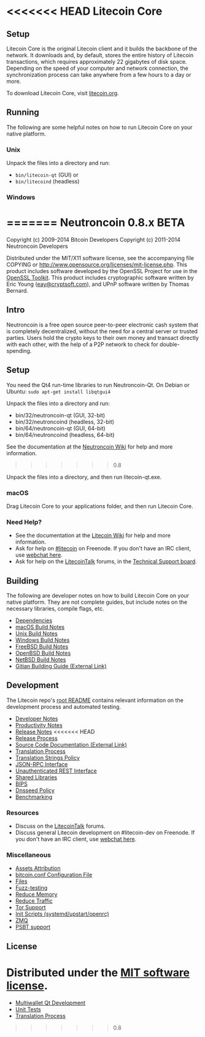 <<<<<<< HEAD
Litecoin Core
=============

Setup
---------------------
Litecoin Core is the original Litecoin client and it builds the backbone of the network. It downloads and, by default, stores the entire history of Litecoin transactions, which requires approximately 22 gigabytes of disk space. Depending on the speed of your computer and network connection, the synchronization process can take anywhere from a few hours to a day or more.

To download Litecoin Core, visit [litecoin.org](https://litecoin.org/).

Running
---------------------
The following are some helpful notes on how to run Litecoin Core on your native platform.

### Unix

Unpack the files into a directory and run:

- `bin/litecoin-qt` (GUI) or
- `bin/litecoind` (headless)

### Windows
=======
Neutroncoin 0.8.x BETA
====================

Copyright (c) 2009-2014 Bitcoin Developers
Copyright (c) 2011-2014 Neutroncoin Developers

Distributed under the MIT/X11 software license, see the accompanying
file COPYING or http://www.opensource.org/licenses/mit-license.php.
This product includes software developed by the OpenSSL Project for use in the [OpenSSL Toolkit](http://www.openssl.org/). This product includes
cryptographic software written by Eric Young ([eay@cryptsoft.com](mailto:eay@cryptsoft.com)), and UPnP software written by Thomas Bernard.


Intro
---------------------
Neutroncoin is a free open source peer-to-peer electronic cash system that is
completely decentralized, without the need for a central server or trusted
parties.  Users hold the crypto keys to their own money and transact directly
with each other, with the help of a P2P network to check for double-spending.


Setup
---------------------
You need the Qt4 run-time libraries to run Neutroncoin-Qt. On Debian or Ubuntu:
	`sudo apt-get install libqtgui4`

Unpack the files into a directory and run:

- bin/32/neutroncoin-qt (GUI, 32-bit)
- bin/32/neutroncoind (headless, 32-bit)
- bin/64/neutroncoin-qt (GUI, 64-bit)
- bin/64/neutroncoind (headless, 64-bit)

See the documentation at the [Neutroncoin Wiki](http://neutroncoin.info)
for help and more information.
>>>>>>> 0.8

Unpack the files into a directory, and then run litecoin-qt.exe.

### macOS

Drag Litecoin Core to your applications folder, and then run Litecoin Core.

### Need Help?

* See the documentation at the [Litecoin Wiki](https://litecoin.info/) for help and more information.
* Ask for help on [#litecoin](https://webchat.freenode.net/#litecoin) on Freenode. If you don't have an IRC client, use [webchat here](https://webchat.freenode.net/#litecoin).
* Ask for help on the [LitecoinTalk](https://litecointalk.io/) forums, in the [Technical Support board](https://litecointalk.io/c/technical-support).

Building
---------------------
The following are developer notes on how to build Litecoin Core on your native platform. They are not complete guides, but include notes on the necessary libraries, compile flags, etc.

- [Dependencies](dependencies.md)
- [macOS Build Notes](build-osx.md)
- [Unix Build Notes](build-unix.md)
- [Windows Build Notes](build-windows.md)
- [FreeBSD Build Notes](build-freebsd.md)
- [OpenBSD Build Notes](build-openbsd.md)
- [NetBSD Build Notes](build-netbsd.md)
- [Gitian Building Guide (External Link)](https://github.com/bitcoin-core/docs/blob/master/gitian-building.md)

Development
---------------------
The Litecoin repo's [root README](/README.md) contains relevant information on the development process and automated testing.

- [Developer Notes](developer-notes.md)
- [Productivity Notes](productivity.md)
- [Release Notes](release-notes.md)
<<<<<<< HEAD
- [Release Process](release-process.md)
- [Source Code Documentation (External Link)](https://doxygen.bitcoincore.org/)
- [Translation Process](translation_process.md)
- [Translation Strings Policy](translation_strings_policy.md)
- [JSON-RPC Interface](JSON-RPC-interface.md)
- [Unauthenticated REST Interface](REST-interface.md)
- [Shared Libraries](shared-libraries.md)
- [BIPS](bips.md)
- [Dnsseed Policy](dnsseed-policy.md)
- [Benchmarking](benchmarking.md)

### Resources
* Discuss on the [LitecoinTalk](https://litecointalk.io/) forums.
* Discuss general Litecoin development on #litecoin-dev on Freenode. If you don't have an IRC client, use [webchat here](https://webchat.freenode.net/#litecoin-dev).

### Miscellaneous
- [Assets Attribution](assets-attribution.md)
- [bitcoin.conf Configuration File](bitcoin-conf.md)
- [Files](files.md)
- [Fuzz-testing](fuzzing.md)
- [Reduce Memory](reduce-memory.md)
- [Reduce Traffic](reduce-traffic.md)
- [Tor Support](tor.md)
- [Init Scripts (systemd/upstart/openrc)](init.md)
- [ZMQ](zmq.md)
- [PSBT support](psbt.md)

License
---------------------
Distributed under the [MIT software license](/COPYING).
=======
- [Multiwallet Qt Development](multiwallet-qt.md)
- [Unit Tests](unit-tests.md)
- [Translation Process](translation_process.md)
>>>>>>> 0.8
